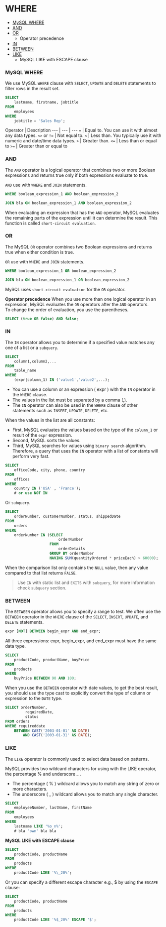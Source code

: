 # WHERE

* [MySQL WHERE](#mysql-where) <br>
* [AND](#and) <br>
* [OR](#or) <br>
    * Operator precedence
* [IN](#in) <br>
* [BETWEEN](#between) <br>
* [LIKE](#like) <br>
    * MySQL LIKE with ESCAPE clause

### MySQL WHERE
We use MySQL `WHERE` clause with `SELECT`, `UPDATE` and `DELETE` statements to filter rows in the result set.
```sql
SELECT
    lastname, firstname, jobtitle
FROM
    employees
WHERE
    jobtitle = 'Sales Rep';
```

Operator | Description
--- | --- | ---
`=` | Equal to. You can use it with almost any data types.
`<>` or `!=` | Not equal to.
`<` | Less than. You typically use it with numeric and date/time data types.
`>` | Greater than.
`<=` | Less than or equal to
`>=` | Greater than or equal to

### AND
The `AND` operator is a logical operator that combines two or more Boolean expressions and returns true only if both expressions evaluate to true.

`AND` use with `WHERE` and `JOIN` statements.
```sql
WHERE boolean_expression_1 AND boolean_expression_2

JOIN bla ON boolean_expression_1 AND boolean_expression_2
```
When evaluating an expression that has the `AND` operator, MySQL evaluates the remaining parts of the expression until it can determine the result. This function is called `short-circuit evaluation`.

### OR
The MySQL `OR` operator combines two Boolean expressions and returns true when either condition is true.

`OR` use with `WHERE` and `JOIN` statements.
```sql
WHERE boolean_expression_1 OR boolean_expression_2

JOIN bla ON boolean_expression_1 OR boolean_expression_2
```
MySQL uses `short-circuit evaluation` for the `OR` operator.

**Operator precedence**
When you use more than one logical operator in an expression, MySQL evaluates the `OR` operators after the `AND` operators. <br>
To change the order of evaluation, you use the parentheses.
```sql
SELECT (true OR false) AND false;
```

### IN
The `IN` operator allows you to determine if a specified value matches any one of a list or a `subquery`.
```sql
SELECT
    column1,column2,...
FROM
    table_name
WHERE
    (expr|column_1) IN ('value1','value2',...);
```
* You can use a column or an expression ( expr ) with the `IN` operator in the `WHERE` clause.
* The values in the list must be separated by a comma (,).
* The `IN` operator can also be used in the `WHERE` clause of other statements such as `INSERT`, `UPDATE`, `DELETE`, etc.

When the values in the list are all constants:

* First, MySQL evaluates the values based on the type of the `column_1` or result of the `expr` expression.
* Second, MySQL sorts the values.
* Third, MySQL searches for values using `binary search` algorithm. Therefore, a query that uses the `IN` operator with a list of constants will perform very fast.
```sql
SELECT
    officeCode, city, phone, country
FROM
    offices
WHERE
    country IN ('USA' , 'France');
    # or use NOT IN
```
Or `subquery`.
```sql
SELECT
    orderNumber, customerNumber, status, shippedDate
FROM
    orders
WHERE
    orderNumber IN (SELECT
                        orderNumber
                    FROM
                        orderDetails
                    GROUP BY orderNumber
                    HAVING SUM(quantityOrdered * priceEach) > 60000);
```
When the comparison list only contains the `NULL` value, then any value compared to that list returns `FALSE`.

> Use `IN` with static list and `EXITS` with `subquery`, for more information check `subquery` section.

### BETWEEN
The `BETWEEN` operator allows you to specify a range to test. We often use the `BETWEEN` operator in the `WHERE` clause of the `SELECT`, `INSERT`, `UPDATE`, and `DELETE` statements.
```sql
expr [NOT] BETWEEN begin_expr AND end_expr;
```
All three expressions: expr, begin_expr, and end_expr must have the same data type.
```sql
SELECT
    productCode, productName, buyPrice
FROM
    products
WHERE
    buyPrice BETWEEN 90 AND 100;
```
When you use the `BETWEEN` operator with date values, to get the best result, you should use the type cast to explicitly convert the type of column or expression to the `DATE` type.
```sql
SELECT orderNumber,
         requiredDate,
         status
FROM orders
WHERE requireddate
    BETWEEN CAST('2003-01-01' AS DATE)
        AND CAST('2003-01-31' AS DATE);
```

### LIKE
The `LIKE` operator is commonly used to select data based on patterns.

MySQL provides two wildcard characters for using with the LIKE operator, the percentage % and underscore _ .
* The percentage ( % ) wildcard allows you to match any string of zero or more characters.
* The underscore ( _ ) wildcard allows you to match any single character.
```sql
SELECT
    employeeNumber, lastName, firstName
FROM
    employees
WHERE
    lastname LIKE '%o_n%';
    # bla 'own' bla bla
```
**MySQL LIKE with ESCAPE clause**
```sql
SELECT
    productCode, productName
FROM
    products
WHERE
    productCode LIKE '%\_20%';
```
Or you can specify a different escape character e.g., $ by using the `ESCAPE` clause:
```sql
SELECT
    productCode, productName
FROM
    products
WHERE
    productCode LIKE '%$_20%' ESCAPE '$';
```
